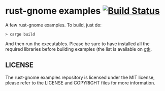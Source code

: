 # rust-gnome examples [![Build Status](https://travis-ci.org/rust-gnome/examples.png?branch=master)](https://travis-ci.org/rust-gnome/examples)

A few rust-gnome examples. To build, just do:

```Shell
> cargo build
```

And then run the executables. Please be sure to have installed all the required libraries before building examples (the list is available on [gtk](https://github.com/rust-gnome/gtk/).

## LICENSE
The rust-gnome examples repository is licensed under the MIT license, please refer to the LICENSE and COPYRIGHT files for more information.
